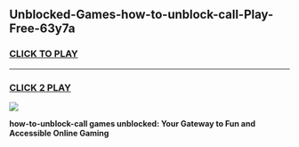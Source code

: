 
## Unblocked-Games-how-to-unblock-call-Play-Free-63y7a
<h3>
<a href="https://premium76.site?title=how-to-unblock-call&ref=23A">CLICK TO PLAY</a></h3>
<hr>

<h3>
<a href="https://premium76.site?title=how-to-unblock-call&ref=23A">CLICK 2 PLAY</a>
  
</h3>

<a href="https://premium76.site?title=how-to-unblock-call&ref=23A"><img src="https://clearcache.store/games.png"></a>


**how-to-unblock-call games unblocked: Your Gateway to Fun and Accessible Online Gaming**
